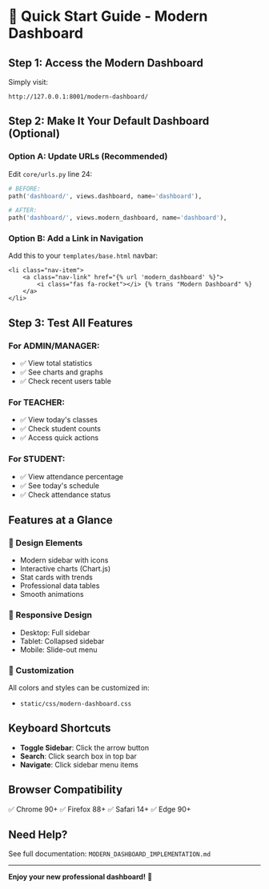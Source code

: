 # 🚀 Quick Start Guide - Modern Dashboard

## Step 1: Access the Modern Dashboard

Simply visit:
```
http://127.0.0.1:8001/modern-dashboard/
```

## Step 2: Make It Your Default Dashboard (Optional)

### Option A: Update URLs (Recommended)
Edit `core/urls.py` line 24:

```python
# BEFORE:
path('dashboard/', views.dashboard, name='dashboard'),

# AFTER:
path('dashboard/', views.modern_dashboard, name='dashboard'),
```

### Option B: Add a Link in Navigation
Add this to your `templates/base.html` navbar:

```django
<li class="nav-item">
    <a class="nav-link" href="{% url 'modern_dashboard' %}">
        <i class="fas fa-rocket"></i> {% trans "Modern Dashboard" %}
    </a>
</li>
```

## Step 3: Test All Features

### For ADMIN/MANAGER:
- ✅ View total statistics
- ✅ See charts and graphs
- ✅ Check recent users table

### For TEACHER:
- ✅ View today's classes
- ✅ Check student counts
- ✅ Access quick actions

### For STUDENT:
- ✅ View attendance percentage
- ✅ See today's schedule
- ✅ Check attendance status

## Features at a Glance

### 🎨 Design Elements
- Modern sidebar with icons
- Interactive charts (Chart.js)
- Stat cards with trends
- Professional data tables
- Smooth animations

### 📱 Responsive Design
- Desktop: Full sidebar
- Tablet: Collapsed sidebar
- Mobile: Slide-out menu

### 🎨 Customization
All colors and styles can be customized in:
- `static/css/modern-dashboard.css`

## Keyboard Shortcuts

- **Toggle Sidebar**: Click the arrow button
- **Search**: Click search box in top bar
- **Navigate**: Click sidebar menu items

## Browser Compatibility

✅ Chrome 90+
✅ Firefox 88+
✅ Safari 14+
✅ Edge 90+

## Need Help?

See full documentation: `MODERN_DASHBOARD_IMPLEMENTATION.md`

---

**Enjoy your new professional dashboard!** 🎉
